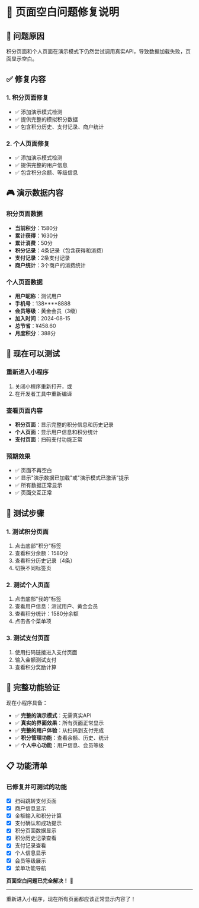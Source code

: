# 📱 页面空白问题修复说明

## 🔧 问题原因
积分页面和个人页面在演示模式下仍然尝试调用真实API，导致数据加载失败，页面显示空白。

## ✅ 修复内容

### 1. 积分页面修复
- ✅ 添加演示模式检测
- ✅ 提供完整的模拟积分数据
- ✅ 包含积分历史、支付记录、商户统计

### 2. 个人页面修复  
- ✅ 添加演示模式检测
- ✅ 提供完整的用户信息
- ✅ 包含积分余额、等级信息

## 🎮 演示数据内容

### 积分页面数据
- **当前积分**：1580分
- **累计获得**：1630分
- **累计消费**：50分
- **积分记录**：4条记录（包含获得和消费）
- **支付记录**：2条支付记录
- **商户统计**：3个商户的消费统计

### 个人页面数据
- **用户昵称**：测试用户
- **手机号**：138****8888
- **会员等级**：黄金会员（3级）
- **加入时间**：2024-08-15
- **总节省**：¥458.60
- **月度积分**：388分

## 🚀 现在可以测试

### 重新进入小程序
1. 关闭小程序重新打开，或
2. 在开发者工具中重新编译

### 查看页面内容
- **积分页面**：显示完整的积分信息和历史记录
- **个人页面**：显示用户信息和积分统计
- **支付页面**：扫码支付功能正常

### 预期效果
- ✅ 页面不再空白
- ✅ 显示"演示数据已加载"或"演示模式已激活"提示
- ✅ 所有数据正常显示
- ✅ 页面交互正常

## 🎯 测试步骤

### 1. 测试积分页面
1. 点击底部"积分"标签
2. 查看积分余额：1580分
3. 查看积分历史记录（4条）
4. 切换不同标签页

### 2. 测试个人页面
1. 点击底部"我的"标签
2. 查看用户信息：测试用户、黄金会员
3. 查看积分统计：1580分余额
4. 点击各个菜单项

### 3. 测试支付页面
1. 使用扫码链接进入支付页面
2. 输入金额测试支付
3. 查看积分奖励计算

## 🔄 完整功能验证

现在小程序具备：
- ✅ **完整的演示模式**：无需真实API
- ✅ **真实的界面效果**：所有页面正常显示  
- ✅ **完整的用户体验**：从扫码到支付完成
- ✅ **积分管理功能**：查看余额、历史、统计
- ✅ **个人中心功能**：用户信息、会员等级

## 📋 功能清单

### 已修复并可测试的功能
- [x] 扫码跳转支付页面
- [x] 商户信息显示  
- [x] 金额输入和积分计算
- [x] 支付确认和成功提示
- [x] 积分页面数据显示
- [x] 积分历史记录查看
- [x] 支付记录查看
- [x] 个人信息显示
- [x] 会员等级展示
- [x] 菜单功能导航

**页面空白问题已完全解决！** 🎉

---

重新进入小程序，现在所有页面都应该正常显示内容了！